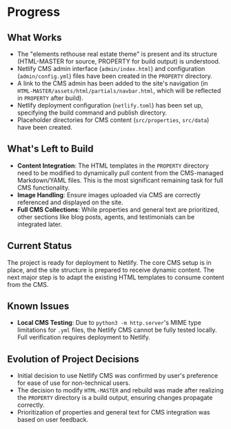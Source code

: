 # Progress

## What Works
- The "elements rethouse real estate theme" is present and its structure (HTML-MASTER for source, PROPERTY for build output) is understood.
- Netlify CMS admin interface (`admin/index.html`) and configuration (`admin/config.yml`) files have been created in the `PROPERTY` directory.
- A link to the CMS admin has been added to the site's navigation (in `HTML-MASTER/assets/html/partials/navbar.html`, which will be reflected in `PROPERTY` after build).
- Netlify deployment configuration (`netlify.toml`) has been set up, specifying the build command and publish directory.
- Placeholder directories for CMS content (`src/properties`, `src/data`) have been created.

## What's Left to Build
- **Content Integration**: The HTML templates in the `PROPERTY` directory need to be modified to dynamically pull content from the CMS-managed Markdown/YAML files. This is the most significant remaining task for full CMS functionality.
- **Image Handling**: Ensure images uploaded via CMS are correctly referenced and displayed on the site.
- **Full CMS Collections**: While properties and general text are prioritized, other sections like blog posts, agents, and testimonials can be integrated later.

## Current Status
The project is ready for deployment to Netlify. The core CMS setup is in place, and the site structure is prepared to receive dynamic content. The next major step is to adapt the existing HTML templates to consume content from the CMS.

## Known Issues
- **Local CMS Testing**: Due to `python3 -m http.server`'s MIME type limitations for `.yml` files, the Netlify CMS cannot be fully tested locally. Full verification requires deployment to Netlify.

## Evolution of Project Decisions
- Initial decision to use Netlify CMS was confirmed by user's preference for ease of use for non-technical users.
- The decision to modify `HTML-MASTER` and rebuild was made after realizing the `PROPERTY` directory is a build output, ensuring changes propagate correctly.
- Prioritization of properties and general text for CMS integration was based on user feedback.

